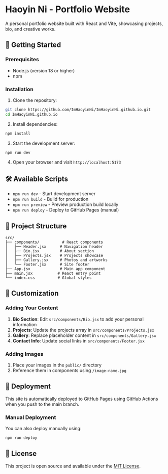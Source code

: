 # Haoyin Ni - Portfolio Website

A personal portfolio website built with React and Vite, showcasing projects, bio, and creative works.

## 🚀 Getting Started

### Prerequisites
- Node.js (version 18 or higher)
- npm

### Installation

1. Clone the repository:
```bash
git clone https://github.com/ImHaoyinNi/ImHaoyinNi.github.io.git
cd ImHaoyinNi.github.io
```

2. Install dependencies:
```bash
npm install
```

3. Start the development server:
```bash
npm run dev
```

4. Open your browser and visit `http://localhost:5173`

## 🛠️ Available Scripts

- `npm run dev` - Start development server
- `npm run build` - Build for production
- `npm run preview` - Preview production build locally
- `npm run deploy` - Deploy to GitHub Pages (manual)

## 📁 Project Structure

```
src/
├── components/          # React components
│   ├── Header.jsx      # Navigation header
│   ├── Bio.jsx         # About section
│   ├── Projects.jsx    # Projects showcase
│   ├── Gallery.jsx     # Photos and artworks
│   └── Footer.jsx      # Site footer
├── App.jsx             # Main app component
├── main.jsx           # React entry point
└── index.css          # Global styles
```

## 🎨 Customization

### Adding Your Content

1. **Bio Section**: Edit `src/components/Bio.jsx` to add your personal information
2. **Projects**: Update the projects array in `src/components/Projects.jsx`
3. **Gallery**: Replace placeholder content in `src/components/Gallery.jsx`
4. **Contact Info**: Update social links in `src/components/Footer.jsx`

### Adding Images

1. Place your images in the `public/` directory
2. Reference them in components using `/image-name.jpg`

## 🚀 Deployment

This site is automatically deployed to GitHub Pages using GitHub Actions when you push to the main branch.

### Manual Deployment

You can also deploy manually using:
```bash
npm run deploy
```

## 📝 License

This project is open source and available under the [MIT License](LICENSE).